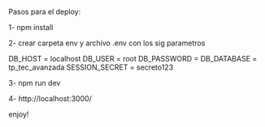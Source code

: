 Pasos para el deploy:


1- npm install

2- crear carpeta env y archivo .env con los sig parametros

DB_HOST = localhost
DB_USER = root
DB_PASSWORD = 
DB_DATABASE = tp_tec_avanzada
SESSION_SECRET = secreto123

3- npm run dev

4- http://localhost:3000/


enjoy!
